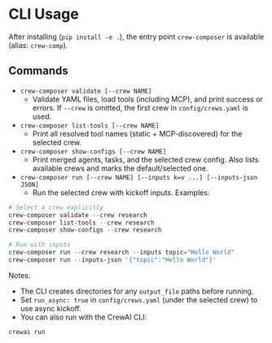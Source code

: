 # CLI Usage

After installing (`pip install -e .`), the entry point `crew-composer` is available (alias: `crew-comp`).

## Commands

- `crew-composer validate [--crew NAME]`
  - Validate YAML files, load tools (including MCP), and print success or errors. If `--crew` is omitted, the first crew in `config/crews.yaml` is used.
- `crew-composer list-tools [--crew NAME]`
  - Print all resolved tool names (static + MCP-discovered) for the selected crew.
- `crew-composer show-configs [--crew NAME]`
  - Print merged agents, tasks, and the selected crew config. Also lists available crews and marks the default/selected one.
- `crew-composer run [--crew NAME] [--inputs k=v ...] [--inputs-json JSON]`
  - Run the selected crew with kickoff inputs. Examples:

```powershell
# Select a crew explicitly
crew-composer validate --crew research
crew-composer list-tools --crew research
crew-composer show-configs --crew research

# Run with inputs
crew-composer run --crew research --inputs topic="Hello World"
crew-composer run --inputs-json '{"topic":"Hello World"}'
```

Notes:

- The CLI creates directories for any `output_file` paths before running.
- Set `run_async: true` in `config/crews.yaml` (under the selected crew) to use async kickoff.
- You can also run with the CrewAI CLI:

```powershell
crewai run
```
